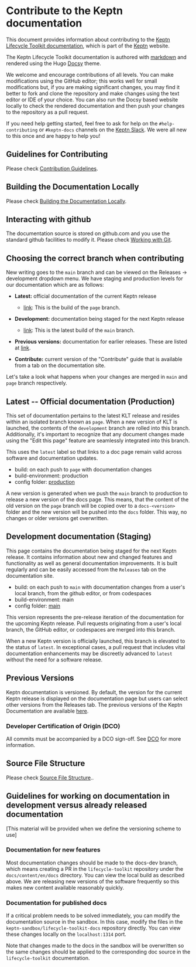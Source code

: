 # Contribute to the Keptn documentation

This document provides information about contributing to
the [Keptn Lifecycle Toolkit documentation](https://lifecycle.keptn.sh/docs/),
which is part of the [Keptn](https://keptn.sh) website.

The Keptn Lifecycle Toolkit documentation is authored with
[markdown](https://www.markdownguide.org/basic-syntax/)
and rendered using the Hugo
[Docsy](https://www.docsy.dev/) theme.

We welcome and encourage contributions of all levels.
You can make modifications using the GitHub editor;
this works well for small modifications but,
if you are making significant changes,
you may find it better to fork and clone the repository
and make changes using the text editor or IDE of your choice.
You can also run the Docsy based website locally
to check the rendered documentation
and then push your changes to the repository as a pull request.

If you need help getting started,
feel free to ask for help on the `#help-contributing` or `#keptn-docs` channels on the [Keptn Slack](https://keptn.sh/community/#slack).
We were all new to this once and are happy to help you!

## Guidelines for Contributing

Please check [Contribution Guidelines](content/en/contribute/docs/contrib-guidelines-docs/_index.md).

## Building the Documentation Locally

Please check [Building the Documentation Locally](content/en/contribute/docs/local-building/_index.md).

## Interacting with github

The documentation source is stored on github.com
and you use the standard github facilities to modify it.
Please check [Working with Git](content/en/contribute/general/git/_index.md).

## Choosing the correct branch when contributing

New writing goes to the `main` branch and can be viewed on the Releases -> development dropdown menu.
We have staging and production levels for our documentation which are as follows:

* **Latest:** official documentation of the current Keptn release
  * [link](https://lifecycle.keptn.sh):
      This is the build of the `page` branch.

* **Development:** documentation being staged for the next Keptn release
  * [link](https://main.lifecycle.keptn.sh):
   This is the latest build of the `main` branch.

* **Previous versions:** documentation for earlier releases.
   These are listed at [link](https://github.com/keptn/lifecycle-toolkit/tree/page/docs/content/en).
  
* **Contribute:** current version of the "Contribute" guide
   that is available from a tab on the documentation site.

Let's take a look what happens when your changes are merged in `main` and `page` branch respectively.

## Latest -- Official documentation (Production)

This set of documentation pertains to the latest KLT release and resides within an
isolated branch known as `page`.
When a new version of KLT is launched, the contents of the `development`
branch are rolled into this branch.
Additionally, it's important to recognize that any
document changes made using the "Edit this page" feature are seamlessly integrated into this branch.

This uses the `latest` label so that links to a doc page
remain valid across software and documentation updates.

* build: on each push to `page` with documentation changes
* build-environment: production
* config folder: [production](./config/production/)

A new version is generated when we push the `main` branch to production to release a new version of the docs page.
This means, that the content of the old version on the `page` branch will be copied over
to a `docs-<version>` folder and the new version will be pushed into the `docs` folder.
This way, no changes or older versions get overwritten.

## Development documentation (Staging)

This page contains the documentation being staged for the next Keptn release.
It contains information about new and changed features and functionality
as well as general documentation improvements.
It is built regularly and can be easily accessed from the `Releases` tab on the documentation site.

* build: on each push to `main` with documentation changes
   from a user's local branch, from the github editor, or from codespaces
* build-environment: main
* config folder: [main](./config/staging/)

This version represents the pre-release iteration of the documentation for the upcoming Keptn release.
Pull requests originating from a user's local branch, the GitHub editor, or codespaces are merged into this branch.

When a new Keptn version is officially launched, this branch is elevated to the status of `latest`.
In exceptional cases, a pull request that includes vital documentation enhancements may be discreetly
advanced to `latest` without the need for a software release.

## Previous Versions

Keptn documentation is versioned.
By default, the version for the current Keptn release
is displayed on the documentation page but users can select other versions from the Releases tab.
The previous versions of the Keptn Documentation are available [here](https://github.com/keptn/lifecycle-toolkit/tree/page/docs/content/en).

### Developer Certification of Origin (DCO)

All commits must be accompanied by a DCO sign-off.
 See
[DCO](content/en/contribute/general/dco)
for more information.

## Source File Structure

Please check [Source File Structure](content/en/contribute/docs/source-file-structure/_index.md)..

## Guidelines for working on documentation in development versus already released documentation

[This material will be provided when we define the versioning scheme to use]

### Documentation for new features

Most documentation changes should be made to the docs-dev branch,
which means creating a PR in the `lifecycle-toolkit` repository
under the `docs/content/en/docs` directory.
You can view the local build as described above.
We are releasing new versions of the software frequently
so this makes new content available reasonably quickly.

### Documentation for published docs

If a critical problem needs to be solved immediately,
you can modify the documentation source in the sandbox.
In this case, modify the files in the
`keptn-sandbox/lifecycle-toolkit-docs` repository directly.
You can view these changes locally on the `localhost:1314` port.

Note that changes made to the docs in the sandbox
will be overwritten so the same changes should be applied
to the corresponding doc source in the `lifecycle-toolkit` documentation.

